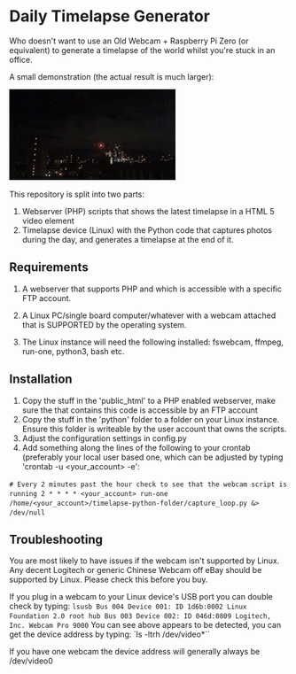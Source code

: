 # Daily Timelapse Generator
Who doesn't want to use an Old Webcam + Raspberry Pi Zero (or equivalent) to generate a timelapse of the world whilst you're stuck in an office.

A small demonstration (the actual result is much larger):

![It's better on the big screen](timelapse-demo.gif) 

This repository is split into two parts: 

1) Webserver (PHP) scripts that shows the latest timelapse in a HTML 5 video element
2) Timelapse device (Linux) with the Python code that captures photos during the day, and generates a timelapse at the end of it.

## Requirements

1) A webserver that supports PHP and which is accessible with a specific FTP account.
2) A Linux PC/single board computer/whatever with a webcam attached that is SUPPORTED by the operating system. 


3) The Linux instance will need the following installed: fswebcam, ffmpeg, run-one, python3, bash etc.

## Installation
1) Copy the stuff in the 'public_html' to a PHP enabled webserver, make sure the that contains this code is accessible by an FTP account
2) Copy the stuff in the 'python' folder to a folder on your Linux instance. Ensure this folder is writeable by the user account that owns the scripts. 
3) Adjust the configuration settings in config.py
4) Add something along the lines of the following to your crontab (preferably your local user based one, which can be adjusted by typing 'crontab -u <your_account> -e':

`# Every 2 minutes past the hour check to see that the webcam script is running
2 * * * * <your_account> run-one /home/<your_account>/timelapse-python-folder/capture_loop.py &> /dev/null
`
## Troubleshooting
You are most likely to have issues if the webcam isn't supported by Linux. Any decent Logitech or generic Chinese Webcam off eBay should be supported by Linux. Please check this before you buy. 

If you plug in a webcam to your Linux device's USB port you can double check by typing:
` lsusb
Bus 004 Device 001: ID 1d6b:0002 Linux Foundation 2.0 root hub
Bus 003 Device 002: ID 046d:0809 Logitech, Inc. Webcam Pro 9000
`
You can see above appears to be detected, you can get the device address by typing:
`ls -ltrh /dev/video*``

If you have one webcam the device address will generally always be /dev/video0 

